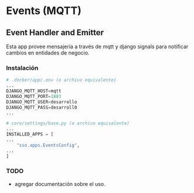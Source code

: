# Events (MQTT)

## Event Handler and Emitter

Esta app provee mensajería a través de mqtt y django signals para notificar cambios en entidades de negocio.

### Instalación

```python
# .docker/app/.env (o archivo equivalente)
...
DJANGO_MQTT_HOST=mqtt
DJANGO_MQTT_PORT=1883
DJANGO_MQTT_USER=desarrollo
DJANGO_MQTT_PASS=desarroll0
...
```

```python
# core/settings/base.py (o archivo equivalente)
...
INSTALLED_APPS = [
...
    "sso.apps.EventsConfig",
...
]
```

### TODO

- agregar documentación sobre el uso.
